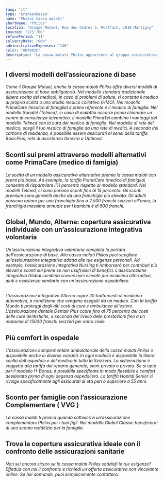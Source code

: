 ```yaml
---
lang: "it"
type: "krankenkasse"
name: "Philos Cassa malati"
shortName: "Philos"
location: "Groupe Mutuel, Rue des Cèdres 5, Postfach, 1919 Martigny"
insured: "275'760"
refundPeriod: "11"
solvencyRate: "66%"
administrativeExpenses: "146"
color: "#D4003C"
description: "La cassa malati Philos appartiene al gruppo assicurativo Groupe Mutuel come Avenir e Easy Sana. Con circa 260.000 assicurati, Philos è, dopo Mutuel, la seconda più grande compagnia di assicurazione sanitaria del gruppo. L'azienda si trova a Martigny. Il nostro confronto offre una panoramica di premi e vantaggi."
---
```


## I diversi modelli dell’assicurazione di base

###### Come il Groupe Mutuel, anche la cassa malati Philos offre diversi modelli di assicurazione di base obbligatoria. Nel modello standard tradizionale (libera scelta del medico), in caso di problemi di salute, si contatta il medico di propria scelta o uno studio medico collettivo (HMO). Nel modello PrimaCare (medico di famiglia) il primo referente è il medico di famiglia. Nel modello Sanatel (Telmed), in caso di malattia occorre prima chiamare un centro di consulenza telematica. Il modello PrimaTel combina i vantaggi del modello Telmed con la cura del medico di famiglia. Nel modello di rete del medico, scegli il tuo medico di famiglia da una rete di medici. A seconda del cantone di residenza, è possibile essere assicurati ai sensi della tariffa BasicPlus, rete di assistenza Ginevra o Optimed.

## Sconti sui premi attraverso modelli alternativi come PrimaCare (medico di famigia)

###### La scelta di un modello assicurativo alternativo premia la cassa malati con premi più bassi. Ad esempio, la tariffa PrimaCare (medico di famiglia) consente di risparmiare l'11 percento rispetto al modello standard. Nei modelli Telmed, ci sono persino sconti fino al 15 percento. Gli sconti premium sono garantiti anche da una franchigia più elevata. Gli adulti possono optare per una franchigia fino a 2.500 franchi svizzeri all'anno, la franchigia massima annuale per i bambini è di 600 franchi.

## Global, Mundo, Alterna: copertura assicurativa individuale con un’assicurazione integrativa volontaria

###### Un'assicurazione integrativa volontaria completa la portata dell'assicurazione di base. Alla cassa malati Philos puoi scegliere un'assicurazione integrativa adatta alle tue esigenze personali. Ad esempio, l’assicurazione Integrativa Nursing ti rimborserà per contributi più elevati e sconti sui premi se non usufruisci di benefici. L'assicurazione integrativa Global combina sovvenzioni elevate per medicina alternativa, aiuti e assistenza sanitaria con un'assicurazione ospedaliera.

###### L'assicurazione integrativa Alterna copre 20 trattamenti di medicina alternativa, a condizione che vengano eseguiti da un medico. Con la tariffa Mundo ti proteggi dagli alti costi di cure e ambulanza all'estero. L’assicurazione dentale Dentair Plus copre fino al 75 percento dei costi delle cure dentistiche, a seconda del livello delle prestazioni fino a un massimo di 15000 franchi svizzeri per anno civile.

## Più comfort in ospedale

###### L'assicurazione complementare ambulatoriale della cassa malati Philos è disponibile anche in diverse varianti. In ogni modello è disponibile la libera scelta dell'ospedale e del medico in tutta la Svizzera. La sistemazione è soggetta alla tariffa del reparto generale, semi-privato o privato. Se si opta per il modello H-Bonus, è possibile specificare in modo flessibile il comfort desiderato prima di ogni degenza ospedaliera. La tariffa Hopital Senior si rivolge specificamente agli assicurati di età pari o superiore a 55 anni.

## Sconto per famiglie con l’assicurazione Complementare ( VVG )

###### La cassa malati ti premia quando sottoscrivi un’assicurazione complementare Philos per i tuoi figli. Nel modello Global Classic beneficerai di uno sconto redditizio per la famiglia.

## Trova la copertura assicurativa ideale con il confronto delle assicurazioni sanitarie

###### Non sei ancora sicuro se la cassa malati Philos soddisfi le tue esigenze? Effettua con noi il confronto e richiedi un'offerta assicurativa non vincolante online. Se hai domande, puoi semplicemente contattarci.
